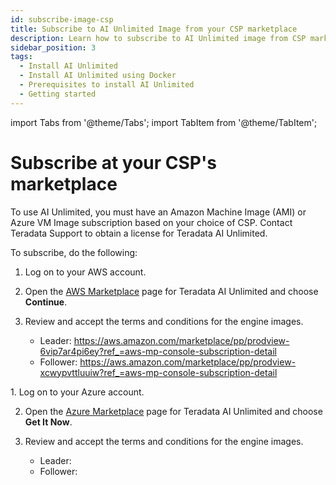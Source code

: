```yaml
---
id: subscribe-image-csp
title: Subscribe to AI Unlimited Image from your CSP marketplace
description: Learn how to subscribe to AI Unlimited image from CSP marketplace.
sidebar_position: 3
tags:
  - Install AI Unlimited
  - Install AI Unlimited using Docker
  - Prerequisites to install AI Unlimited
  - Getting started
---
```

import Tabs from '@theme/Tabs';
import TabItem from '@theme/TabItem';

# Subscribe at your CSP's marketplace

To use AI Unlimited, you must have an Amazon Machine Image (AMI) or Azure VM Image subscription based on your choice of CSP. Contact Teradata Support to obtain a license for Teradata AI Unlimited.

To subscribe, do the following:
<Tabs>
<TabItem value="aws" label="AWS" default>
1. Log on to your AWS account.

2. Open the [AWS Marketplace](https://aws.amazon.com/marketplace) page for Teradata AI Unlimited and choose **Continue**.

3. Review and accept the terms and conditions for the engine images.

    * Leader: https://aws.amazon.com/marketplace/pp/prodview-6vip7ar4pi6ey?ref_=aws-mp-console-subscription-detail
    * Follower: https://aws.amazon.com/marketplace/pp/prodview-xcwypvttluuiw?ref_=aws-mp-console-subscription-detail

 
</TabItem>
<TabItem value="azure" label="Azure">
1. Log on to your Azure account.

2. Open the [Azure Marketplace](https://azuremarketplace.microsoft.com) page for Teradata AI Unlimited and choose **Get It Now**.

3. Review and accept the terms and conditions for the engine images.

    * Leader:
    * Follower:
</TabItem>
</Tabs>

